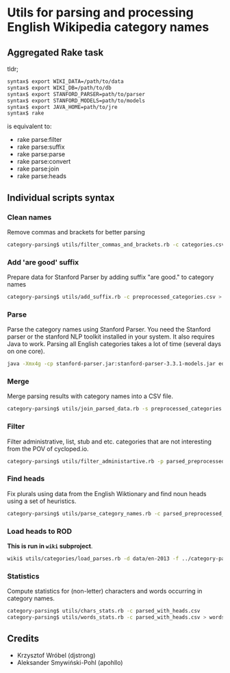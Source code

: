 # Utils for parsing and processing English Wikipedia category names

## Aggregated Rake task

tldr;

```bash
syntax$ export WIKI_DATA=/path/to/data 
syntax$ export WIKI_DB=/path/to/db 
syntax$ export STANFORD_PARSER=path/to/parser
syntax$ export STANFORD_MODELS=path/to/models
syntax$ export JAVA_HOME=path/to/jre
syntax$ rake
```

is equivalent to:

* rake parse:filter
* rake parse:suffix
* rake parse:parse
* rake parse:convert
* rake parse:join
* rake parse:heads

## Individual scripts syntax

###  Clean names

Remove commas and brackets for better parsing

```bash
category-parsing$ utils/filter_commas_and_brackets.rb -c categories.csv -o preprocessed_categories.csv
```

### Add 'are good' suffix

Prepare data for Stanford Parser by adding suffix "are good." to category names

```bash
category-parsing$ utils/add_suffix.rb -c preprocessed_categories.csv > preprocessed_categories_to_parse.txt
```

### Parse 

Parse the category names using Stanford Parser. You need the Stanford parser or
the stanford NLP toolkit installed in your system. It also requires Java to
work. Parsing all English categories takes a lot of time (several days on one
core).

```bash
java -Xmx4g -cp stanford-parser.jar:stanford-parser-3.3.1-models.jar edu.stanford.nlp.parser.lexparser.LexicalizedParser -outputFormat "oneline, typedDependenciesCollapsed" -outputFormatOptions "markHeadNodes" -sentences newline -retainTmpSubcategories edu/stanford/nlp/models/lexparser/englishPCFG.ser.gz preprocessed_categories_to_parse.txt > preprocessed_categories.parsed
```

###  Merge 

Merge parsing results with category names into a CSV file.

```bash
category-parsing$ utils/join_parsed_data.rb -s preprocessed_categories.csv -p preprocessed_categories.parsed -o parsed_preprocessed_categories.csv
```

### Filter 

Filter administrative, list, stub and etc. categories that are not interesting
from the POV of cycloped.io.

```bash
category-parsing$ utils/filter_administartive.rb -p parsed_preprocessed_categories.csv -a administrative.csv -o parsed_preprocessed_categories_wo_administrative.csv
```

### Find heads

Fix plurals using data from the English Wiktionary and find noun heads using a set of heuristics.

```bash
category-parsing$ utils/parse_category_names.rb -c parsed_preprocessed_categories_wo_administrative.csv -o parsed_with_heads.csv -e errors
```

### Load heads to ROD

**This is run in `wiki` subproject**.

```bash
wiki$ utils/categories/load_parses.rb -d data/en-2013 -f ../category-parsing/parsed_with_heads.csv
```

### Statistics

Compute statistics for (non-letter) characters and words occurring in category
names. 

```bash
category-parsing$ utils/chars_stats.rb -c parsed_with_heads.csv
category-parsing$ utils/words_stats.rb -c parsed_with_heads.csv > words_stats
```

## Credits

* Krzysztof Wróbel (djstrong)
* Aleksander Smywiński-Pohl (apohllo)

